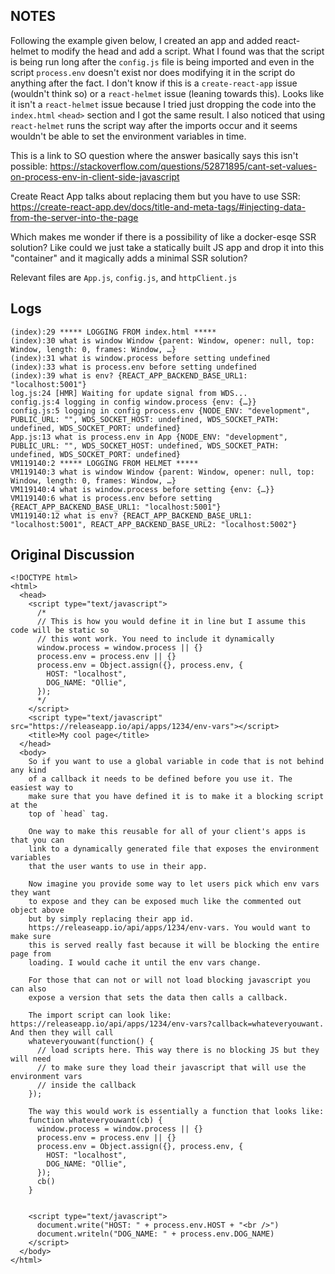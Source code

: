 ## NOTES

Following the example given below, I created an app and added react-helmet to modify the head and add a script.
What I found was that the script is being run long after the `config.js` file is being imported and even in 
the script `process.env` doesn't exist nor does modifying it in the script do anything after the fact. I don't 
know if this is a `create-react-app` issue (wouldn't think so) or a `react-helmet` issue (leaning towards this).
Looks like it isn't a `react-helmet` issue because I tried just dropping the code into the `index.html` `<head>` section and
I got the same result. I also noticed that using `react-helmet` runs the script way after the imports occur and it
seems wouldn't be able to set the environment variables in time.

This is a link to SO question where the answer basically says this isn't possible: 
https://stackoverflow.com/questions/52871895/cant-set-values-on-process-env-in-client-side-javascript

Create React App talks about replacing them but you have to use SSR: https://create-react-app.dev/docs/title-and-meta-tags/#injecting-data-from-the-server-into-the-page

Which makes me wonder if there is a possibility of like a docker-esqe SSR solution? Like could we just take a statically
built JS app and drop it into this "container" and it magically adds a minimal SSR solution?

Relevant files are `App.js`, `config.js`, and `httpClient.js`

## Logs

```
(index):29 ***** LOGGING FROM index.html *****
(index):30 what is window Window {parent: Window, opener: null, top: Window, length: 0, frames: Window, …}
(index):31 what is window.process before setting undefined
(index):33 what is process.env before setting undefined
(index):39 what is env? {REACT_APP_BACKEND_BASE_URL1: "localhost:5001"}
log.js:24 [HMR] Waiting for update signal from WDS...
config.js:4 logging in config window.process {env: {…}}
config.js:5 logging in config process.env {NODE_ENV: "development", PUBLIC_URL: "", WDS_SOCKET_HOST: undefined, WDS_SOCKET_PATH: undefined, WDS_SOCKET_PORT: undefined}
App.js:13 what is process.env in App {NODE_ENV: "development", PUBLIC_URL: "", WDS_SOCKET_HOST: undefined, WDS_SOCKET_PATH: undefined, WDS_SOCKET_PORT: undefined}
VM119140:2 ***** LOGGING FROM HELMET *****
VM119140:3 what is window Window {parent: Window, opener: null, top: Window, length: 0, frames: Window, …}
VM119140:4 what is window.process before setting {env: {…}}
VM119140:6 what is process.env before setting {REACT_APP_BACKEND_BASE_URL1: "localhost:5001"}
VM119140:12 what is env? {REACT_APP_BACKEND_BASE_URL1: "localhost:5001", REACT_APP_BACKEND_BASE_URL2: "localhost:5002"}
```

## Original Discussion

```
<!DOCTYPE html>
<html>
  <head>
    <script type="text/javascript">
      /*
      // This is how you would define it in line but I assume this code will be static so
      // this wont work. You need to include it dynamically
      window.process = window.process || {}
      process.env = process.env || {}
      process.env = Object.assign({}, process.env, {
        HOST: "localhost",
        DOG_NAME: "Ollie",
      });
      */
    </script>
    <script type="text/javascript" src="https://releaseapp.io/api/apps/1234/env-vars"></script>
    <title>My cool page</title>
  </head>
  <body>
    So if you want to use a global variable in code that is not behind any kind
    of a callback it needs to be defined before you use it. The easiest way to
    make sure that you have defined it is to make it a blocking script at the
    top of `head` tag.

    One way to make this reusable for all of your client's apps is that you can
    link to a dynamically generated file that exposes the environment variables
    that the user wants to use in their app.

    Now imagine you provide some way to let users pick which env vars they want
    to expose and they can be exposed much like the commented out object above
    but by simply replacing their app id.
    https://releaseapp.io/api/apps/1234/env-vars. You would want to make sure
    this is served really fast because it will be blocking the entire page from
    loading. I would cache it until the env vars change.

    For those that can not or will not load blocking javascript you can also
    expose a version that sets the data then calls a callback.

    The import script can look like: https://releaseapp.io/api/apps/1234/env-vars?callback=whateveryouwant. And then they will call
    whateveryouwant(function() {
      // load scripts here. This way there is no blocking JS but they will need
      // to make sure they load their javascript that will use the environment vars
      // inside the callback
    });

    The way this would work is essentially a function that looks like:
    function whateveryouwant(cb) {
      window.process = window.process || {}
      process.env = process.env || {}
      process.env = Object.assign({}, process.env, {
        HOST: "localhost",
        DOG_NAME: "Ollie",
      });
      cb()
    }


    <script type="text/javascript">
      document.write("HOST: " + process.env.HOST + "<br />")
      document.writeln("DOG_NAME: " + process.env.DOG_NAME)
    </script>
  </body>
</html>
```